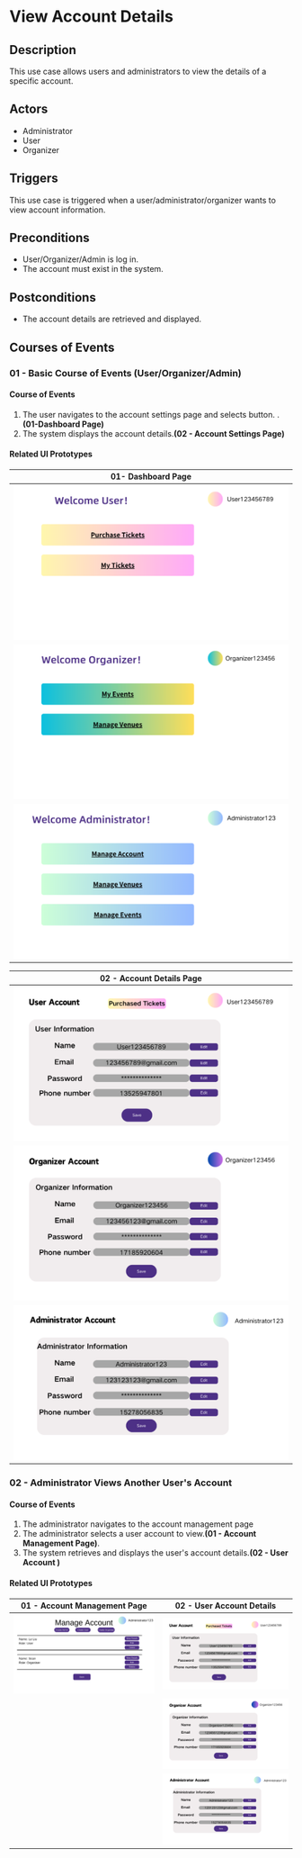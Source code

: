 # View Account Details

## Description

This use case allows users and administrators to view the details of a specific account.

## Actors

- Administrator
- User
- Organizer

## Triggers

This use case is triggered when a user/administrator/organizer wants to view account information.

## Preconditions
- User/Organizer/Admin is log in.
- The account must exist in the system.

## Postconditions

- The account details are retrieved and displayed.

## Courses of Events

### 01 - Basic Course of Events (User/Organizer/Admin)

#### Course of Events
1. The user navigates to the account settings page and selects button. . **(01-Dashboard Page)**
2. The system displays the account details.**(02 - Account Settings Page)**

#### Related UI Prototypes
| 01- Dashboard Page|
|:-----------------------------------------:|
|![User Dashboard Page](../ui/User_DashBoard.png)|
|![Organizer Dash Page](../ui/Organizer_DashBoard.png)|
|![Admin Dash Page](../ui/Admin_Dashboard.png)|

|         02 - Account Details Page         |
|:-----------------------------------------:|
| ![Account Settings](../ui/User_info.png)  |
|  ![Account Settings](../ui/Org_info.png)  |
| ![Account Settings](../ui/Admin_info.png) |


### 02 - Administrator Views Another User's Account

#### Course of Events
1. The administrator navigates to the account management page 
2. The administrator selects a user account to view.**(01 - Account Management Page)**.
3. The system retrieves and displays the user's account details.**(02 - User Account )**

#### Related UI Prototypes
|             01 - Account Management Page              | 02 - User Account Details |
|:-----------------------------------------------------:|:--:|
| ![Account Management](../ui/Admin_Manage_Account.png) | ![Account Settings](../ui/User_info.png)  |
|                                                       |  ![Account Settings](../ui/Org_info.png)  |
|                                                       |       ![Account Settings](../ui/Admin_info.png)       |
                                                        